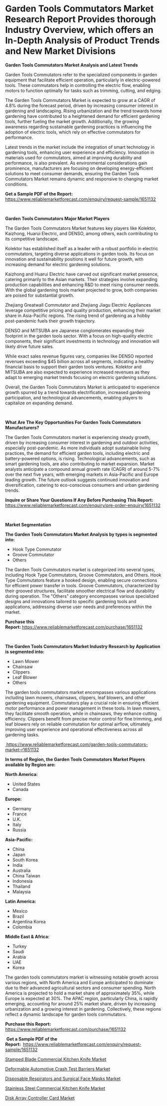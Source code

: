 <p><h1>Garden Tools Commutators Market Research Report Provides thorough Industry Overview, which offers an In-Depth Analysis of Product Trends and New Market Divisions</h1></p><p><strong>Garden Tools Commutators Market Analysis and Latest Trends</strong></p>
<p><p>Garden Tools Commutators refer to the specialized components in garden equipment that facilitate efficient operation, particularly in electric-powered tools. These commutators help in controlling the electric flow, enabling motors to function optimally for tasks such as trimming, cutting, and edging. </p><p>The Garden Tools Commutators Market is expected to grow at a CAGR of 4.8% during the forecast period, driven by increasing consumer interest in gardening and landscaping. Rising urbanization and the trend towards home gardening have contributed to a heightened demand for efficient gardening tools, further fueling the market growth. Additionally, the growing awareness regarding sustainable gardening practices is influencing the adoption of electric tools, which rely on effective commutators for performance.</p><p>Latest trends in the market include the integration of smart technology in gardening tools, enhancing user experience and efficiency. Innovation in materials used for commutators, aimed at improving durability and performance, is also prevalent. As environmental considerations gain prominence, manufacturers are focusing on developing energy-efficient solutions to meet consumer demands, ensuring the Garden Tools Commutators Market remains dynamic and responsive to changing market conditions.</p></p>
<p><strong>Get a Sample PDF of the Report:&nbsp;</strong> <a href="https://www.reliablemarketforecast.com/enquiry/request-sample/1651132?utm_campaign=1870&utm_medium=2&utm_source=Github&utm_content=ia&utm_term=08122024&utm_id=garden-tools-commutators">https://www.reliablemarketforecast.com/enquiry/request-sample/1651132</a></p>
<p>&nbsp;</p>
<p><strong>Garden Tools Commutators Major Market Players</strong></p>
<p><p>The Garden Tools Commutators Market features key players like Kolektor, Kaizhong, Huarui Electric, and DENSO, among others, each contributing to its competitive landscape. </p><p>Kolektor has established itself as a leader with a robust portfolio in electric commutators, targeting diverse applications in garden tools. Its focus on innovation and sustainability positions it well for future growth, with increasing demand for electric gardening solutions.</p><p>Kaizhong and Huarui Electric have carved out significant market presence, catering primarily to the Asian markets. Their strategies involve expanding production capabilities and enhancing R&D to meet rising consumer needs. With the global gardening tools market projected to grow, both companies are poised for substantial growth.</p><p>Zhejiang Greatwall Commutator and Zhejiang Jiagu Electric Appliances leverage competitive pricing and quality production, enhancing their market share in Asia-Pacific regions. The rising trend of gardening as a hobby post-pandemic fuels their growth trajectory.</p><p>DENSO and MITSUBA are Japanese conglomerates expanding their footprint in the garden tools sector. With a focus on high-quality electric components, their significant investments in technology and innovation will likely drive future sales.</p><p>While exact sales revenue figures vary, companies like DENSO reported revenues exceeding $45 billion across all segments, indicating a healthy financial basis to support their garden tools ventures. Kolektor and MITSUBA are also expected to experience increased revenues as they adapt to emerging market trends focusing on electric gardening solutions.</p><p>Overall, the Garden Tools Commutators Market is anticipated to experience growth spurred by a trend towards electrification, increased gardening participation, and technological advancements, enabling players to capitalize on expanding demand.</p></p>
<p>&nbsp;</p>
<p><strong>What Are The Key Opportunities For Garden Tools Commutators Manufacturers?</strong></p>
<p><p>The Garden Tools Commutators market is experiencing steady growth, driven by increasing consumer interest in gardening and outdoor activities, especially post-pandemic. As more individuals adopt sustainable living practices, the demand for efficient garden tools, including electric and battery-powered options, is rising. Technological advancements, such as smart gardening tools, are also contributing to market expansion. Market analysts anticipate a compound annual growth rate (CAGR) of around 5-7% over the next five years, with emerging markets in Asia-Pacific and Europe leading growth. The future outlook suggests continued innovation and diversification, catering to eco-conscious consumers and urban gardening trends.</p></p>
<p><strong>Inquire or Share Your Questions If Any Before Purchasing This Report:</strong> <a href="https://www.reliablemarketforecast.com/enquiry/pre-order-enquiry/1651132?utm_campaign=1870&utm_medium=2&utm_source=Github&utm_content=ia&utm_term=08122024&utm_id=garden-tools-commutators">https://www.reliablemarketforecast.com/enquiry/pre-order-enquiry/1651132</a></p>
<p>&nbsp;</p>
<p><strong>Market Segmentation</strong></p>
<p><strong>The Garden Tools Commutators Market Analysis by types is segmented into:</strong></p>
<p><ul><li>Hook Type Commutator</li><li>Groove Commutator</li><li>Others</li></ul></p>
<p><p>The Garden Tools Commutators market is categorized into several types, including Hook Type Commutators, Groove Commutators, and Others. Hook Type Commutators feature a hooked design, enabling secure connections for efficient power transfer in tools. Groove Commutators, characterized by their grooved structures, facilitate smoother electrical flow and durability during operation. The "Others" category encompasses various specialized designs and innovations tailored to specific gardening tools and applications, addressing diverse user needs and preferences within the market.</p></p>
<p><strong>Purchase this Report:&nbsp;</strong><a href="https://www.reliablemarketforecast.com/purchase/1651132?utm_campaign=1870&utm_medium=2&utm_source=Github&utm_content=ia&utm_term=08122024&utm_id=garden-tools-commutators">https://www.reliablemarketforecast.com/purchase/1651132</a></p>
<p>&nbsp;</p>
<p><strong>The Garden Tools Commutators Market Industry Research by Application is segmented into:</strong></p>
<p><ul><li>Lawn Mower</li><li>Chainsaw</li><li>Clippers</li><li>Leaf Blower</li><li>Others</li></ul></p>
<p><p>The garden tools commutators market encompasses various applications including lawn mowers, chainsaws, clippers, leaf blowers, and other gardening equipment. Commutators play a crucial role in ensuring efficient motor performance and power management in these tools. In lawn mowers, they facilitate smooth operation, while in chainsaws, they enhance cutting efficiency. Clippers benefit from precise motor control for fine trimming, and leaf blowers rely on reliable commutation for optimal airflow, ultimately improving user experience and operational effectiveness across all gardening tasks.</p></p>
<p><a href="https://www.reliablemarketforecast.com/garden-tools-commutators-market-r1651132?utm_campaign=1870&utm_medium=2&utm_source=Github&utm_content=ia&utm_term=08122024&utm_id=garden-tools-commutators">&nbsp;https://www.reliablemarketforecast.com/garden-tools-commutators-market-r1651132</a></p>
<p><strong>In terms of Region, the Garden Tools Commutators Market Players available by Region are:</strong></p>
<p>
    <p> <strong> North America: </strong>
        <ul>
            <li>United States</li>
            <li>Canada</li>
        </ul>
        </p> 
    <p> <strong> Europe: </strong>
        <ul>
            <li>Germany</li>
            <li>France</li>
            <li>U.K.</li>
            <li>Italy</li>
            <li>Russia</li>
        </ul>
        </p> 
    <p> <strong> Asia-Pacific: </strong>
        <ul>
            <li>China</li>
            <li>Japan</li>
            <li>South Korea</li>
            <li>India</li>
            <li>Australia</li>
            <li>China Taiwan</li>
            <li>Indonesia</li>
            <li>Thailand</li>
            <li>Malaysia</li>
        </ul>
        </p> 
    <p> <strong> Latin America: </strong>
        <ul>
            <li>Mexico</li>
            <li>Brazil</li>
            <li>Argentina Korea</li>
            <li>Colombia</li>
        </ul>
        </p> 
    <p> <strong> Middle East & Africa: </strong>
        <ul>
            <li>Turkey</li>
            <li>Saudi</li>
            <li>Arabia</li>
            <li>UAE</li>
            <li>Korea</li>
        </ul>
    </p>
    </p>
<p><p>The garden tools commutators market is witnessing notable growth across various regions, with North America and Europe anticipated to dominate due to their advanced agricultural sectors and consumer spending. North America is projected to hold a market share of approximately 35%, while Europe is expected at 30%. The APAC region, particularly China, is rapidly emerging, accounting for around 25% market share, driven by increasing urbanization and a growing interest in gardening. Collectively, these regions reflect a dynamic landscape for garden tools commutators.</p></p>
<p><strong>Purchase this Report: </strong><a href="https://www.reliablemarketforecast.com/purchase/1651132?utm_campaign=1870&utm_medium=2&utm_source=Github&utm_content=ia&utm_term=08122024&utm_id=garden-tools-commutators">https://www.reliablemarketforecast.com/purchase/1651132</a></p>
<p>&nbsp;<strong>Get a Sample PDF of the Report:&nbsp;&nbsp;</strong><a href="https://www.reliablemarketforecast.com/enquiry/request-sample/1651132?utm_campaign=1870&utm_medium=2&utm_source=Github&utm_content=ia&utm_term=08122024&utm_id=garden-tools-commutators">https://www.reliablemarketforecast.com/enquiry/request-sample/1651132</a></p>
<p><strong></strong></p>
<p><p><a href="https://www.linkedin.com/pulse/forecasting-stamped-blade-commercial-kitchen-knife-market-success-ayzhe?utm_campaign=1870&utm_medium=2&utm_source=Github&utm_content=ia&utm_term=08122024&utm_id=garden-tools-commutators">Stamped Blade Commercial Kitchen Knife Market</a></p><p><a href="https://www.linkedin.com/pulse/the-sympatico-insight-9odme?utm_campaign=1870&utm_medium=2&utm_source=Github&utm_content=ia&utm_term=08122024&utm_id=garden-tools-commutators">Deformable Automotive Crash Test Barriers Market</a></p><p><a href="https://www.linkedin.com/pulse/disposable-respirators-surgical-face-masks-market-size-continuously-ogkwf?utm_campaign=1870&utm_medium=2&utm_source=Github&utm_content=ia&utm_term=08122024&utm_id=garden-tools-commutators">Disposable Respirators and Surgical Face Masks Market</a></p><p><a href="https://www.linkedin.com/pulse/market-size-scope-stainless-steel-commercial-kitchen-knife-usazf?utm_campaign=1870&utm_medium=2&utm_source=Github&utm_content=ia&utm_term=08122024&utm_id=garden-tools-commutators">Stainless Steel Commercial Kitchen Knife Market</a></p><p><a href="https://github.com/PeterParrish5/Market-Research-Report-List-7/blob/main/disk-array-controller-card-market.md?utm_campaign=1870&utm_medium=2&utm_source=Github&utm_content=ia&utm_term=08122024&utm_id=garden-tools-commutators">Disk Array Controller Card Market</a></p></p>